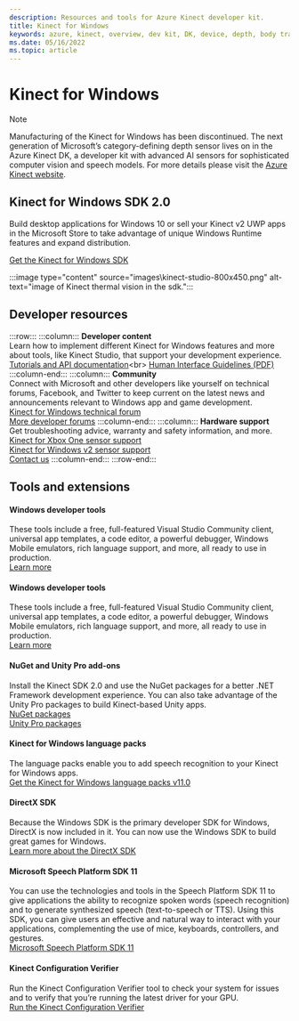 ```yaml
---
description: Resources and tools for Azure Kinect developer kit.
title: Kinect for Windows
keywords: azure, kinect, overview, dev kit, DK, device, depth, body tracking, speech, cognitive services, SDKs, SDK, firmware
ms.date: 05/16/2022
ms.topic: article
---
```


# Kinect for Windows

> [!Note]
> Manufacturing of the Kinect for Windows has been discontinued. The next generation of Microsoft’s category-defining depth sensor lives on in the Azure Kinect DK, a developer kit with advanced AI sensors for sophisticated computer vision and speech models. For more details please visit the [Azure Kinect website](https://www.azure.com/kinect).

## Kinect for Windows SDK 2.0

Build desktop applications for Windows 10 or sell your Kinect v2 UWP apps in the Microsoft Store to take advantage of unique Windows Runtime features and expand distribution.

[Get the Kinect for Windows SDK](https://www.microsoft.com/download/details.aspx?id=44561)

:::image type="content" source="images\kinect-studio-800x450.png" alt-text="image of Kinect thermal vision in the sdk.":::

## Developer resources

:::row:::
    :::column:::
        **Developer content**<br>
        Learn how to implement different Kinect for Windows features and more about tools, like Kinect Studio, that support your development experience.<br>
        [Tutorials and API documentation](https://docs.microsoft.com/previous-versions/windows/kinect/dn799271(v=ieb.10))<br>
        [Human Interface Guidelines (PDF)](https://download.microsoft.com/download/6/7/6/676611B4-1982-47A4-A42E-4CF84E1095A8/KinectHIG.2.0.pdf)
    :::column-end:::
    :::column:::
        **Community**<br>
        Connect with Microsoft and other developers like yourself on technical forums, Facebook, and Twitter to keep current on the latest news and announcements relevant to Windows app and game development.<br>
        [Kinect for Windows technical forum](https://social.msdn.microsoft.com/Forums/en-US/home?forum=kinectv2sdk)<br>
        [More developer forums](https://social.msdn.microsoft.com/Forums/en-US/home?category=kinectsdks)
    :::column-end:::
    :::column:::
        **Hardware support**<br>
        Get troubleshooting advice, warranty and safety information, and more.<br>
        [Kinect for Xbox One sensor support](https://support.xbox.com/xbox-one/accessories/kinect-adapter)<br>
        [Kinect for Windows v2 sensor support](https://support.xbox.com/xbox-on-windows/accessories/kinect-for-windows-v2-setup)<br>
        [Contact us](https://support.xbox.com/)
    :::column-end:::
:::row-end:::

## Tools and extensions

#### Windows developer tools
These tools include a free, full-featured Visual Studio Community client, universal app templates, a code editor, a powerful debugger, Windows Mobile emulators, rich language support, and more, all ready to use in production.<br>
[Learn more](https://developer.microsoft.com/windows/downloads)

#### Windows developer tools
These tools include a free, full-featured Visual Studio Community client, universal app templates, a code editor, a powerful debugger, Windows Mobile emulators, rich language support, and more, all ready to use in production.<br>
[Learn more](https://developer.microsoft.com/windows/downloads)

#### NuGet and Unity Pro add-ons
Install the Kinect SDK 2.0 and use the NuGet packages for a better .NET Framework development experience. You can also take advantage of the Unity Pro packages to build Kinect-based Unity apps.<br>
[NuGet packages](https://go.microsoft.com/fwlink/p/?linkid=507363)<br>
[Unity Pro packages](https://go.microsoft.com/fwlink/p/?LinkId=513177)

#### Kinect for Windows language packs
The language packs enable you to add speech recognition to your Kinect for Windows apps.<br>
[Get the Kinect for Windows language packs v11.0](https://www.microsoft.com/download/details.aspx?id=34809)

#### DirectX SDK
Because the Windows SDK is the primary developer SDK for Windows, DirectX is now included in it. You can now use the Windows SDK to build great games for Windows.<br>
[Learn more about the DirectX SDK](https://docs.microsoft.com/windows/win32/directx-sdk--august-2009-)

#### Microsoft Speech Platform SDK 11
You can use the technologies and tools in the Speech Platform SDK 11 to give applications the ability to recognize spoken words (speech recognition) and to generate synthesized speech (text-to-speech or TTS). Using this SDK, you can give users an effective and natural way to interact with your applications, complementing the use of mice, keyboards, controllers, and gestures.<br>
[Microsoft Speech Platform SDK 11](https://www.microsoft.com/download/details.aspx?id=27226)

#### Kinect Configuration Verifier
Run the Kinect Configuration Verifier tool to check your system for issues and to verify that you’re running the latest driver for your GPU.<br>
[Run the Kinect Configuration Verifier](https://go.microsoft.com/fwlink/p/?LinkID=513889)